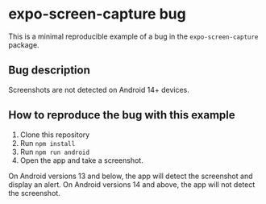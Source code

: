 # expo-screen-capture bug

This is a minimal reproducible example of a bug in the `expo-screen-capture` package.

## Bug description

Screenshots are not detected on Android 14+ devices.

## How to reproduce the bug with this example

1. Clone this repository
2. Run `npm install`
3. Run `npm run android`
4. Open the app and take a screenshot.

On Android versions 13 and below, the app will detect the screenshot and display an alert.
On Android versions 14 and above, the app will not detect the screenshot.

